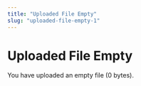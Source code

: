 ```yaml
---
title: "Uploaded File Empty"
slug: "uploaded-file-empty-1"
---
```


Uploaded File Empty
===================

You have uploaded an empty file (0 bytes).
